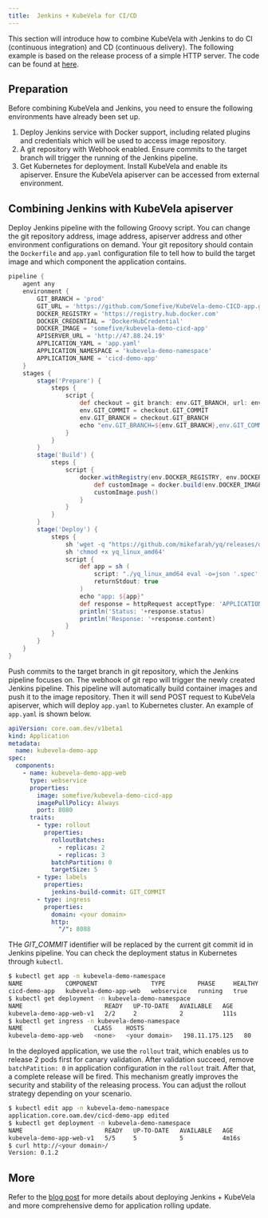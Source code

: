 ```yaml
---
title:  Jenkins + KubeVela for CI/CD
---
```


This section will introduce how to combine KubeVela with Jenkins to do CI (continuous integration) and CD (continuous delivery). The following example is based on the release process of a simple HTTP server. The code can be found at [here](https://github.com/Somefive/KubeVela-demo-CICD-app).

## Preparation

Before combining KubeVela and Jenkins, you need to ensure the following environments have already been set up.

1. Deploy Jenkins service with Docker support, including related plugins and credentials which will be used to access image repository.
2. A git repository with Webhook enabled. Ensure commits to the target branch will trigger the running of the Jenkins pipeline.
3. Get Kubernetes for deployment. Install KubeVela and enable its apiserver. Ensure the KubeVela apiserver can be accessed from external environment.

## Combining Jenkins with KubeVela apiserver

Deploy Jenkins pipeline with the following Groovy script. You can change the git repository address, image address, apiserver address and other environment configurations on demand. Your git repository should contain the `Dockerfile` and `app.yaml` configuration file to tell how to build the target image and which component the application contains.

```groovy
pipeline {
    agent any
    environment {
        GIT_BRANCH = 'prod'
        GIT_URL = 'https://github.com/Somefive/KubeVela-demo-CICD-app.git'
        DOCKER_REGISTRY = 'https://registry.hub.docker.com'
        DOCKER_CREDENTIAL = 'DockerHubCredential'
        DOCKER_IMAGE = 'somefive/kubevela-demo-cicd-app'
        APISERVER_URL = 'http://47.88.24.19'
        APPLICATION_YAML = 'app.yaml'
        APPLICATION_NAMESPACE = 'kubevela-demo-namespace'
        APPLICATION_NAME = 'cicd-demo-app'
    }
    stages {
        stage('Prepare') {
            steps {
                script {
                    def checkout = git branch: env.GIT_BRANCH, url: env.GIT_URL
                    env.GIT_COMMIT = checkout.GIT_COMMIT
                    env.GIT_BRANCH = checkout.GIT_BRANCH
                    echo "env.GIT_BRANCH=${env.GIT_BRANCH},env.GIT_COMMIT=${env.GIT_COMMIT}"
                }
            }
        }
        stage('Build') {
            steps {
                script {
                    docker.withRegistry(env.DOCKER_REGISTRY, env.DOCKER_CREDENTIAL) {
                        def customImage = docker.build(env.DOCKER_IMAGE)
                        customImage.push()
                    }
                }
            }
        }
        stage('Deploy') {
            steps {
                sh 'wget -q "https://github.com/mikefarah/yq/releases/download/v4.12.1/yq_linux_amd64"'
                sh 'chmod +x yq_linux_amd64'
                script {
                    def app = sh (
                        script: "./yq_linux_amd64 eval -o=json '.spec' ${env.APPLICATION_YAML} | sed -e 's/GIT_COMMIT/$GIT_COMMIT/g'",
                        returnStdout: true
                    )
                    echo "app: ${app}"
                    def response = httpRequest acceptType: 'APPLICATION_JSON', contentType: 'APPLICATION_JSON', httpMode: 'POST', requestBody: app, url: "${env.APISERVER_URL}/v1/namespaces/${env.APPLICATION_NAMESPACE}/applications/${env.APPLICATION_NAME}"
                    println('Status: '+response.status)
                    println('Response: '+response.content)
                }
            }
        }
    }
}
```

Push commits to the target branch in git repository, which the Jenkins pipeline focuses on. The webhook of git repo will trigger the newly created Jenkins pipeline. This pipeline will automatically build container images and push it to the image repository. Then it will send POST request to KubeVela apiserver, which will deploy `app.yaml` to Kubernetes cluster. An example of `app.yaml` is shown below.

```yaml
apiVersion: core.oam.dev/v1beta1
kind: Application
metadata:
  name: kubevela-demo-app
spec:
  components:
    - name: kubevela-demo-app-web
      type: webservice
      properties:
        image: somefive/kubevela-demo-cicd-app
        imagePullPolicy: Always
        port: 8080
      traits:
        - type: rollout
          properties:
            rolloutBatches:
              - replicas: 2
              - replicas: 3
            batchPartition: 0
            targetSize: 5
        - type: labels
          properties:
            jenkins-build-commit: GIT_COMMIT
        - type: ingress
          properties:
            domain: <your domain>
            http:
              "/": 8088
```

THe *GIT_COMMIT* identifier will be replaced by the current git commit id in Jenkins pipeline. You can check the deployment status in Kubernetes through `kubectl`.

```bash
$ kubectl get app -n kubevela-demo-namespace   
NAME            COMPONENT               TYPE         PHASE     HEALTHY   STATUS   AGE
cicd-demo-app   kubevela-demo-app-web   webservice   running   true               102s
$ kubectl get deployment -n kubevela-demo-namespace
NAME                       READY   UP-TO-DATE   AVAILABLE   AGE
kubevela-demo-app-web-v1   2/2     2            2           111s
$ kubectl get ingress -n kubevela-demo-namespace 
NAME                    CLASS    HOSTS                                                                                 ADDRESS          PORTS   AGE
kubevela-demo-app-web   <none>   <your domain>   198.11.175.125   80      117s
```

In the deployed application, we use the `rollout` trait, which enables us to release 2 pods first for canary validation. After validation succeed, remove `batchPatition: 0` in application configuration in the `rollout` trait. After that, a complete release will be fired. This mechanism greatly improves the security and stability of the releasing process. You can adjust the rollout strategy depending on your scenario.

```bash
$ kubectl edit app -n kubevela-demo-namespace   
application.core.oam.dev/cicd-demo-app edited
$ kubectl get deployment -n kubevela-demo-namespace
NAME                       READY   UP-TO-DATE   AVAILABLE   AGE
kubevela-demo-app-web-v1   5/5     5            5           4m16s
$ curl http://<your domain>/
Version: 0.1.2
```

## More

Refer to the [blog post](/blog/kubevela-jenkins-cicd) for more details about deploying Jenkins + KubeVela and more comprehensive demo for application rolling update.